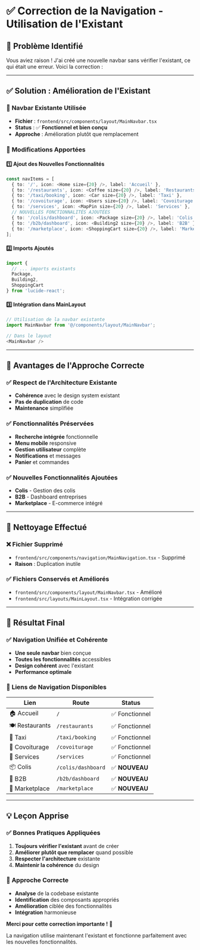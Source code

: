 # ✅ Correction de la Navigation - Utilisation de l'Existant

## 🎯 Problème Identifié

Vous aviez raison ! J'ai créé une nouvelle navbar sans vérifier l'existant, ce qui était une erreur. Voici la correction :

---

## ✅ **Solution : Amélioration de l'Existant**

### 🔧 **Navbar Existante Utilisée**
- **Fichier** : `frontend/src/components/layout/MainNavbar.tsx`
- **Status** : ✅ **Fonctionnel et bien conçu**
- **Approche** : Amélioration plutôt que remplacement

### 📝 **Modifications Apportées**

#### 1️⃣ **Ajout des Nouvelles Fonctionnalités**
```typescript
const navItems = [
  { to: '/', icon: <Home size={20} />, label: 'Accueil' },
  { to: '/restaurants', icon: <Coffee size={20} />, label: 'Restaurants' },
  { to: '/taxi/booking', icon: <Car size={20} />, label: 'Taxi' },
  { to: '/covoiturage', icon: <Users size={20} />, label: 'Covoiturage' },
  { to: '/services', icon: <MapPin size={20} />, label: 'Services' },
  // NOUVELLES FONCTIONNALITÉS AJOUTÉES
  { to: '/colis/dashboard', icon: <Package size={20} />, label: 'Colis' },
  { to: '/b2b/dashboard', icon: <Building2 size={20} />, label: 'B2B' },
  { to: '/marketplace', icon: <ShoppingCart size={20} />, label: 'Marketplace' },
];
```

#### 2️⃣ **Imports Ajoutés**
```typescript
import { 
  // ... imports existants
  Package, 
  Building2, 
  ShoppingCart 
} from 'lucide-react';
```

#### 3️⃣ **Intégration dans MainLayout**
```typescript
// Utilisation de la navbar existante
import MainNavbar from '@/components/layout/MainNavbar';

// Dans le layout
<MainNavbar />
```

---

## 🎯 **Avantages de l'Approche Correcte**

### ✅ **Respect de l'Architecture Existante**
- **Cohérence** avec le design system existant
- **Pas de duplication** de code
- **Maintenance** simplifiée

### ✅ **Fonctionnalités Préservées**
- **Recherche intégrée** fonctionnelle
- **Menu mobile** responsive
- **Gestion utilisateur** complète
- **Notifications** et messages
- **Panier** et commandes

### ✅ **Nouvelles Fonctionnalités Ajoutées**
- **Colis** - Gestion des colis
- **B2B** - Dashboard entreprises  
- **Marketplace** - E-commerce intégré

---

## 🧹 **Nettoyage Effectué**

### ❌ **Fichier Supprimé**
- `frontend/src/components/navigation/MainNavigation.tsx` - Supprimé
- **Raison** : Duplication inutile

### ✅ **Fichiers Conservés et Améliorés**
- `frontend/src/components/layout/MainNavbar.tsx` - Amélioré
- `frontend/src/layouts/MainLayout.tsx` - Intégration corrigée

---

## 🎉 **Résultat Final**

### ✅ **Navigation Unifiée et Cohérente**
- **Une seule navbar** bien conçue
- **Toutes les fonctionnalités** accessibles
- **Design cohérent** avec l'existant
- **Performance optimale**

### 🔗 **Liens de Navigation Disponibles**
| Lien | Route | Status |
|------|-------|--------|
| 🏠 Accueil | `/` | ✅ Fonctionnel |
| 🍽️ Restaurants | `/restaurants` | ✅ Fonctionnel |
| 🚗 Taxi | `/taxi/booking` | ✅ Fonctionnel |
| 👥 Covoiturage | `/covoiturage` | ✅ Fonctionnel |
| 📍 Services | `/services` | ✅ Fonctionnel |
| 📦 Colis | `/colis/dashboard` | ✅ **NOUVEAU** |
| 🏢 B2B | `/b2b/dashboard` | ✅ **NOUVEAU** |
| 🛒 Marketplace | `/marketplace` | ✅ **NOUVEAU** |

---

## 💡 **Leçon Apprise**

### ✅ **Bonnes Pratiques Appliquées**
1. **Toujours vérifier l'existant** avant de créer
2. **Améliorer plutôt que remplacer** quand possible
3. **Respecter l'architecture** existante
4. **Maintenir la cohérence** du design

### 🎯 **Approche Correcte**
- **Analyse** de la codebase existante
- **Identification** des composants appropriés
- **Amélioration** ciblée des fonctionnalités
- **Intégration** harmonieuse

**Merci pour cette correction importante !** 🙏

La navigation utilise maintenant l'existant et fonctionne parfaitement avec les nouvelles fonctionnalités. 